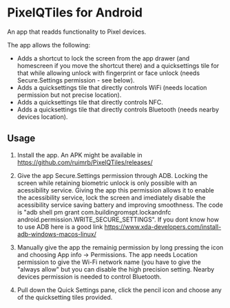 PixelQTiles for Android
===============================

An app that readds functionality to Pixel devices.

The app allows the following:
 - Adds a shortcut to lock the screen from the app drawer (and homescreen if you move the shortcut there) and a quicksettings tile for that while allowing unlock with fingerprint or face unlock (needs Secure.Settings permission - see below).
 - Adds a quicksettings tile that directly controls WiFi (needs location permission but not precise location).
 - Adds a quicksettings tile that directly controls NFC.
 - Adds a quicksettings tile that directly controls Bluetooth (needs nearby devices location).

Usage
-----
1. Install the app. An APK might be available in 
https://github.com/ruimrb/PixelQTiles/releases/


2. Give the app Secure.Settings permission through ADB.
Locking the screen while retaining biometric unlock is only possible with an acessibility service. Giving the app this permission allows it to enable the acessibility service, lock the screen and imediately disable the acessibility service saving battery and improving smoothness.
The code is "adb shell pm grant com.buildingromspt.lockandnfc android.permission.WRITE_SECURE_SETTINGS".
If you dont know how to use ADB here is a good link https://www.xda-developers.com/install-adb-windows-macos-linux/

3. Manually give the app the remainig permission by long pressing the icon and choosing App info -> Permissions. The app needs Location permission to give the Wi-Fi network name (you have to give the "always allow" but you can disable the high precision setting. Nearby devices permission is needed to control Bluetooth.

4. Pull down the Quick Settings pane, click the pencil icon and choose any of the quicksetting tiles provided.
